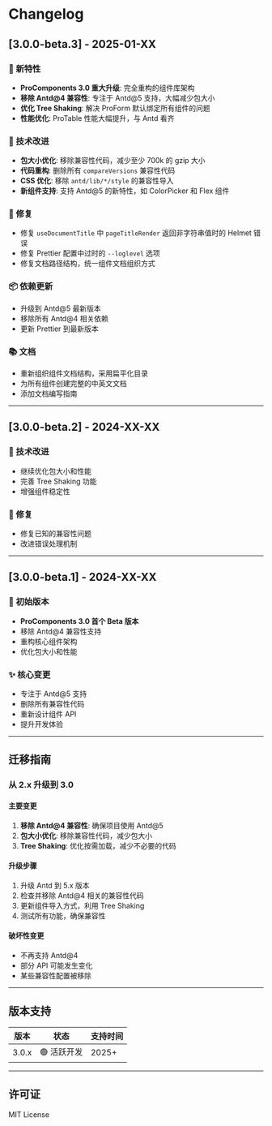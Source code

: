 ﻿# Changelog

## [3.0.0-beta.3] - 2025-01-XX

### 🚀 新特性
- **ProComponents 3.0 重大升级**: 完全重构的组件库架构
- **移除 Antd@4 兼容性**: 专注于 Antd@5 支持，大幅减少包大小
- **优化 Tree Shaking**: 解决 ProForm 默认绑定所有组件的问题
- **性能优化**: ProTable 性能大幅提升，与 Antd 看齐

### 🔧 技术改进
- **包大小优化**: 移除兼容性代码，减少至少 700k 的 gzip 大小
- **代码重构**: 删除所有 `compareVersions` 兼容性代码
- **CSS 优化**: 移除 `antd/lib/*/style` 的兼容性导入
- **新组件支持**: 支持 Antd@5 的新特性，如 ColorPicker 和 Flex 组件

### 🐛 修复
- 修复 `useDocumentTitle` 中 `pageTitleRender` 返回非字符串值时的 Helmet 错误
- 修复 Prettier 配置中过时的 `--loglevel` 选项
- 修复文档路径结构，统一组件文档组织方式

### 📦 依赖更新
- 升级到 Antd@5 最新版本
- 移除所有 Antd@4 相关依赖
- 更新 Prettier 到最新版本

### 📚 文档
- 重新组织组件文档结构，采用扁平化目录
- 为所有组件创建完整的中英文文档
- 添加文档编写指南

---

## [3.0.0-beta.2] - 2024-XX-XX

### 🔧 技术改进
- 继续优化包大小和性能
- 完善 Tree Shaking 功能
- 增强组件稳定性

### 🐛 修复
- 修复已知的兼容性问题
- 改进错误处理机制

---

## [3.0.0-beta.1] - 2024-XX-XX

### 🚀 初始版本
- **ProComponents 3.0 首个 Beta 版本**
- 移除 Antd@4 兼容性支持
- 重构核心组件架构
- 优化包大小和性能

### ✨ 核心变更
- 专注于 Antd@5 支持
- 删除所有兼容性代码
- 重新设计组件 API
- 提升开发体验

---

## 迁移指南

### 从 2.x 升级到 3.0

#### 主要变更
1. **移除 Antd@4 兼容性**: 确保项目使用 Antd@5
2. **包大小优化**: 移除兼容性代码，减少包大小
3. **Tree Shaking**: 优化按需加载，减少不必要的代码

#### 升级步骤
1. 升级 Antd 到 5.x 版本
2. 检查并移除 Antd@4 相关的兼容性代码
3. 更新组件导入方式，利用 Tree Shaking
4. 测试所有功能，确保兼容性

#### 破坏性变更
- 不再支持 Antd@4
- 部分 API 可能发生变化
- 某些兼容性配置被移除

---

## 版本支持

| 版本 | 状态 | 支持时间 |
|------|------|----------|
| 3.0.x | 🟢 活跃开发 | 2025+ |

---

## 许可证

MIT License
